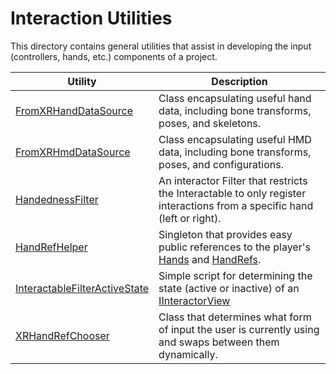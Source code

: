 # Interaction Utilities

This directory contains general utilities that assist in developing the input (controllers, hands, etc.) components of a project.

|Utility|Description|
|-|-|
|[FromXRHandDataSource](./FromXRHandDataSource.cs)|Class encapsulating useful hand data, including bone transforms, poses, and skeletons.|
|[FromXRHmdDataSource](./FromXRHmdDataSource.cs)|Class encapsulating useful HMD data, including bone transforms, poses, and configurations.|
|[HandednessFilter](./HandednessFilter.cs)|An interactor Filter that restricts the Interactable to only register interactions from a specific hand (left or right).|
|[HandRefHelper](./HandRefHelper.cs)|Singleton that provides easy public references to the player's [Hands](../../com.oculus.integration.interaction/Runtime/Scripts/Input/Hands/Hand.cs) and [HandRefs](../../com.oculus.integration.interaction/Runtime/Scripts/Input/Hands/HandRef.cs).|
|[InteractableFilterActiveState](./InteractableFilterActiveState.cs)|Simple script for determining the state (active or inactive) of an [IInteractorView](../../com.oculus.integration.interaction/Runtime/Scripts/Interaction/Core/IInteractor.cs)|
|[XRHandRefChooser](./XRHandRefChooser.cs)|Class that determines what form of input the user is currently using and swaps between them dynamically.|